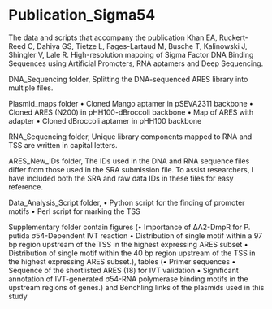 # Publication_Sigma54
The data and scripts that accompany the publication Khan EA, Ruckert-Reed C, Dahiya GS, Tietze L, Fages-Lartaud M, Busche T, Kalinowski J, Shingler V, Lale R. High-resolution mapping of Sigma Factor DNA Binding Sequences using Artificial Promoters, RNA aptamers and Deep Sequencing.

DNA_Sequencing folder, Splitting the DNA-sequenced ARES library into multiple files.

Plasmid_maps folder • Cloned Mango aptamer in pSEVA2311 backbone • Cloned ARES (N200) in pHH100-dBroccoli backbone • Map of ARES with adapter • Cloned dBroccoli aptamer in pHH100 backbone

RNA_Sequencing folder, Unique library components mapped to RNA and TSS are written in capital letters.

ARES_New_IDs folder, The IDs used in the DNA and RNA sequence files differ from those used in the SRA submission file. To assist researchers, I have included both the SRA and raw data IDs in these files for easy reference.

Data_Analysis_Script folder, • Python script for the finding of promoter motifs • Perl script for marking the TSS

Supplementary folder contain figures (• Importance of ΔA2-DmpR for P. putida σ54-Dependent IVT reaction • Distribution of single motif within a 97 bp region upstream of the TSS in the highest expressing ARES subset • Distribution of single motif within the 40 bp region upstream of the TSS in the highest expressing ARES subset.), tables (• Primer sequences • Sequence of the shortlisted ARES (18) for IVT validation • Significant annotation of IVT-generated σ54-RNA polymerase binding motifs in the upstream regions of genes.) and Benchling links of the plasmids used in this study
